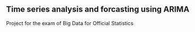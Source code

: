## Time series analysis and forcasting using ARIMA

Project for the exam of Big Data for Official Statistics
